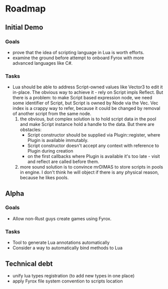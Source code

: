 # Roadmap

## Initial Demo

### Goals
* prove that the idea of scripting language in Lua is worth efforts.
* examine the ground before attempt to onboard Fyrox with more advanced languages like C#.

### Tasks
- Lua should be able to address Script-owned values like Vector3 to edit it in-place. The obvious way to achieve it - rely on Script impls Reflect. But there is a problem: to make Script based expression node, we need some identifier of Script, but Script is owned by Node via the Vec. Vec index is a crappy way to refer, because it could be changed by removal of another script from the same node.
  1. the obvious, but complex solution is to hold script data in the pool and make Script instance hold a handle to the data. But there are obstacles:
     - Script constructor should be supplied via Plugin::register, where Plugin is available immutably.
     - Script constructor doesn't accept any context with reference to Plugin during creation
     - on the first callbacks where Plugin is available it's too late - visit and reflect are called before them.
  2. more sound solution is to convince mrDIMAS to store scripts in pools in engine. I don't think he will object if there is any physical reason, because he likes pools.

## Alpha

### Goals
* Allow non-Rust guys create games using Fyrox.

### Tasks
- Tool to generate Lua annotations automatically
- Consider a way to automatically bind methods to Lua

## Technical debt
- unify lua types registration (to add new types in one place)
- apply Fyrox file system convention to scripts location
